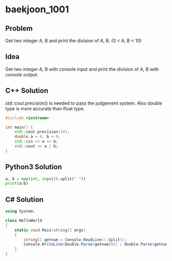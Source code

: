 # baekjoon_1001

## Problem

Get two integer A, B and print the division of A, B. (0 < A, B < 10)

## Idea  

Get two integer A, B with console input and print the division of A, B with console output.

## C++ Solution

std::cout.precision() is needed to pass the judgement system. Also double type is more accurate than float type.

```c++
#include <iostream>

int main() {
    std::cout.precision(10);
    double a = 0, b = 0;
    std::cin >> a >> b;
    std::cout << a / b;
}
```

## Python3 Solution

```python
a, b = map(int, input().split(" "))
print(a/b)
```

## C# Solution

```c#
using System;

class HelloWorld
{
    static void Main(string[] args)
    {
        string[] getnum = Console.ReadLine().Split();
        Console.WriteLine(Double.Parse(getnum[0]) / Double.Parse(getnum[1]));
    }
}
```
